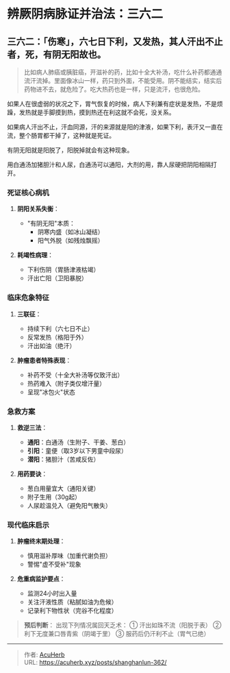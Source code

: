 # 辨厥阴病脉证并治法：三六二


## 三六二：「伤寒」，六七日下利，又发热，其人汗出不止者，死，有阴无阳故也。

<!--more-->

> 比如病人肺癌或胰脏癌，开滋补的药，比如十全大补汤，吃什么补药都通通流汗流掉。里面像冰山一样，药只到外面，不能受用。阴不能结实，结实后药物进不去，就危险了。吃大热药也是一样，只是流汗，也很危险。

如果人在很虚弱的状况之下，胃气恢复的时候，病人下利兼有症状是发热，不是烦躁，发热就是手脚摸到热，摸到热还在利这就不会死，没关系。

如果病人汗出不止，汗血同源，汗的来源就是阳的津液，如果下利，表汗又一直在流，整个肠胃都干掉了，这种就是死证。

有阴无阳就是阳脱了，阳脱掉就会有这种现象。

用白通汤加猪胆汁和人尿，白通汤可以通阳，大剂的用，靠人尿硬把阴阳相隔打开。

### 死证核心病机
1. **阴阳关系失衡**：
   - "有阴无阳"本质：
     * 阴寒内盛（如冰山凝结）
     * 阳气外脱（如残烛飘摇）

2. **耗竭性病理**：
   - 下利伤阴（胃肠津液枯竭）
   - 汗出亡阳（卫阳暴脱）

### 临床危象特征
1. **三联征**：
   - 持续下利（六七日不止）
   - 反常发热（格阳于外）
   - 汗出如油（绝汗）

2. **肿瘤患者特殊表现**：
   - 补药不受（十全大补汤等仅致汗出）
   - 热药难入（附子类仅增汗量）
   - 呈现"冰包火"状态

### 急救方案
1. **救逆三法**：
   - **通阳**：白通汤（生附子、干姜、葱白）
   - **引阳**：童便（取3岁以下男童中段尿）
   - **潜阳**：猪胆汁（苦咸反佐）

2. **用药要诀**：
   - 葱白用量宜大（通阳关键）
   - 附子生用（30g起）
   - 人尿趁温兑入（避免阳气散失）

### 现代临床启示
1. **肿瘤终末期处理**：
   - 慎用滋补厚味（加重代谢负担）
   - 警惕"虚不受补"现象

2. **危重病监护要点**：
   - 监测24小时出入量
   - 关注汗液性质（粘腻如油为危候）
   - 记录利下物性状（完谷不化程度）

> **预后判断**：
> 出现下列情况属回天乏术：
> ① 汗出如珠不流（阳脱于表）
> ② 利下无度兼口唇青紫（阴竭于里）
> ③ 服药后仍汗利不止（胃气已绝）

---

> 作者: [AcuHerb](https://acuherb.xyz)  
> URL: https://acuherb.xyz/posts/shanghanlun-362/  

